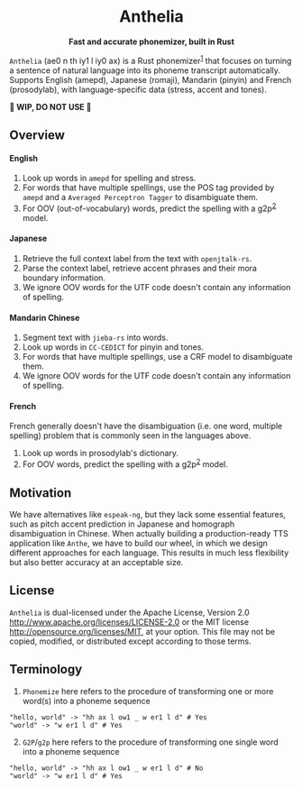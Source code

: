 <div align="center">

# Anthelia

**Fast and accurate phonemizer, built in Rust**

</div>

`Anthelia` (ae0 n th iy1 l iy0 ax) is a Rust phonemizer<sup>[1](#terminology)</sup> that focuses on turning a sentence of natural language into its phoneme transcript automatically. Supports English (amepd), Japanese (romaji), Mandarin (pinyin) and French (prosodylab), with language-specific data (stress, accent and tones).

**🚧 WIP, DO NOT USE 🚧**

## Overview

#### English

1. Look up words in `amepd` for spelling and stress.
2. For words that have multiple spellings, use the POS tag provided by `amepd` and a `Averaged Perceptron Tagger` to disambiguate them.
3. For OOV (out-of-vocabulary) words, predict the spelling with a g2p<sup>[2](#terminology)</sup> model.

#### Japanese

1. Retrieve the full context label from the text with `openjtalk-rs`.
2. Parse the context label, retrieve accent phrases and their mora boundary information.
4. We ignore OOV words for the UTF code doesn't contain any information of spelling.

#### Mandarin Chinese

1. Segment text with `jieba-rs` into words.
2. Look up words in `CC-CEDICT` for pinyin and tones.
3. For words that have multiple spellings, use a CRF model to disambiguate them.
4. We ignore OOV words for the UTF code doesn't contain any information of spelling.

#### French

French generally doesn't have the disambiguation (i.e. one word, multiple spelling) problem that is commonly seen in the languages above.
1. Look up words in prosodylab's dictionary.
2. For OOV words, predict the spelling with a g2p<sup>[2](#terminology)</sup> model.

## Motivation

We have alternatives like `espeak-ng`, but they lack some essential features, such as pitch accent prediction in Japanese and homograph disambiguation in Chinese. When actually building a production-ready TTS application like `Anthe`, we have to build our wheel, in which we design different approaches for each language. This results in much less flexibility but also better accuracy at an acceptable size.

## License

`Anthelia` is dual-licensed under the Apache License, Version 2.0 http://www.apache.org/licenses/LICENSE-2.0 or the MIT license http://opensource.org/licenses/MIT, at your option. This file may not be copied, modified, or distributed except according to those terms.

## Terminology

1. `Phonemize` here refers to the procedure of transforming one or more word(s) into a phoneme sequence

```
"hello, world" -> "hh ax l ow1 _ w er1 l d" # Yes
"world" -> "w er1 l d" # Yes
```
2. `G2P`/`g2p` here refers to the procedure of transforming one single word into a phoneme sequence

```
"hello, world" -> "hh ax l ow1 _ w er1 l d" # No
"world" -> "w er1 l d" # Yes
```

